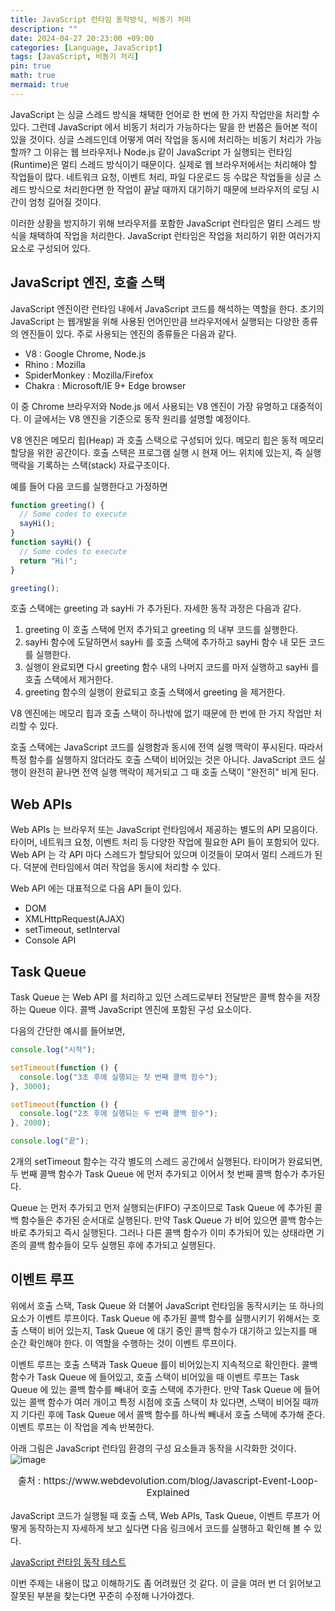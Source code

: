 ```yaml
---
title: JavaScript 런타임 동작방식, 비동기 처리
description: ""
date: 2024-04-27 20:23:00 +09:00
categories: [Language, JavaScript]
tags: [JavaScript, 비동기 처리]
pin: true
math: true
mermaid: true
---
```


JavaScript 는 싱글 스레드 방식을 채택한 언어로 한 번에 한 가지 작업만을 처리할 수 있다. 그런데 JavaScript 에서 비동기 처리가 가능하다는 말을 한 번쯤은 들어본 적이 있을 것이다.
싱글 스레드인데 어떻게 여러 작업을 동시에 처리하는 비동기 처리가 가능할까? 그 이유는 웹 브라우저나 Node.js 같이 JavaScript 가 실행되는 런타임(Runtime)은 멀티 스레드 방식이기 때문이다.
실제로 웹 브라우저에서는 처리해야 할 작업들이 많다. 네트워크 요청, 이벤트 처리, 파일 다운로드 등 수많은 작업들을 싱글 스레드 방식으로 처리한다면 한 작업이 끝날 때까지 대기하기 때문에
브라우저의 로딩 시간이 엄청 길어질 것이다.

이러한 상황을 방지하기 위해 브라우저를 포함한 JavaScript 런타임은 멀티 스레드 방식을 채택하여 작업을 처리한다.
JavaScript 런타임은 작업을 처리하기 위한 여러가지 요소로 구성되어 있다.

## **JavaScript 엔진, 호출 스택**

JavaScript 엔진이란 런타임 내에서 JavaScript 코드를 해석하는 역할을 한다. 초기의 JavaScript 는 웹개발을 위해 사용된 언어인만큼 브라우저에서
실행되는 다양한 종류의 엔진들이 있다. 주로 사용되는 엔진의 종류들은 다음과 같다.

- V8 : Google Chrome, Node.js
- Rhino : Mozilla
- SpiderMonkey : Mozilla/Firefox
- Chakra : Microsoft/IE 9+ Edge browser

이 중 Chrome 브라우저와 Node.js 에서 사용되는 V8 엔진이 가장 유명하고 대중적이다. 이 글에서는 V8 엔진을 기준으로 동작 원리를 설명할 예정이다.

V8 엔진은 메모리 힙(Heap) 과 호출 스택으로 구성되어 있다. 메모리 힙은 동적 메모리 할당을 위한 공간이다. 호출 스택은 프로그램 실행 시 현재 어느 위치에 있는지, 즉 실행 맥락을 기록하는 스택(stack) 자료구조이다.

예를 들어 다음 코드를 실행한다고 가정하면

```js
function greeting() {
  // Some codes to execute
  sayHi();
}
function sayHi() {
  // Some codes to execute
  return "Hi!";
}

greeting();
```

호출 스택에는 greeting 과 sayHi 가 추가된다. 자세한 동작 과정은 다음과 같다.

1. greeting 이 호출 스택에 먼저 추가되고 greeting 의 내부 코드를 실행한다.
2. sayHi 함수에 도달하면서 sayHi 를 호출 스택에 추가하고 sayHi 함수 내 모든 코드를 실행한다.
3. 실행이 완료되면 다시 greeting 함수 내의 나머지 코드를 마저 실행하고 sayHi 를 호출 스택에서 제거한다.
4. greeting 함수의 실행이 완료되고 호출 스택에서 greeting 을 제거한다.

V8 엔진에는 메모리 힙과 호출 스택이 하나밖에 없기 때문에 한 번에 한 가지 작업만 처리할 수 있다.

호출 스택에는 JavaScript 코드를 실행함과 동시에 전역 실행 맥락이 푸시된다. 따라서 특정 함수를 실행하지 않더라도 호출 스택이 비어있는 것은 아니다. JavaScript 코드 실행이 완전히 끝나면 전역 실행 맥락이 제거되고 그 때 호출 스택이 "완전히" 비게 된다.

## **Web APIs**

Web APIs 는 브라우저 또는 JavaScript 런타임에서 제공하는 별도의 API 모음이다. 타이머, 네트워크 요청, 이벤트 처리 등 다양한 작업에 필요한 API 들이 포함되어 있다. Web API 는 각 API 마다 스레드가 할당되어 있으며 이것들이 모여서 멀티 스레드가 된다. 덕분에 런타임에서 여러 작업을 동시에 처리할 수 있다.

Web API 에는 대표적으로 다음 API 들이 있다.

- DOM
- XMLHttpRequest(AJAX)
- setTimeout, setInterval
- Console API

## **Task Queue**

Task Queue 는 Web API 를 처리하고 있던 스레드로부터 전달받은 콜백 함수을 저장하는 Queue 이다. 콜백 JavaScript 엔진에 포함된 구성 요소이다.

다음의 간단한 예시를 들어보면,

```js
console.log("시작");

setTimeout(function () {
  console.log("3초 후에 실행되는 첫 번째 콜백 함수");
}, 3000);

setTimeout(function () {
  console.log("2초 후에 실행되는 두 번째 콜백 함수");
}, 2000);

console.log("끝");
```

2개의 setTimeout 함수는 각각 별도의 스레드 공간에서 실행된다. 타이머가 완료되면, 두 번째 콜백 함수가 Task Queue 에 먼저 추가되고 이어서 첫 번째 콜백 함수가 추가된다.

Queue 는 먼저 추가되고 먼저 실행되는(FIFO) 구조이므로 Task Queue 에 추가된 콜백 함수들은 추가된 순서대로 실행된다. 만약 Task Queue 가 비어 있으면 콜백 함수는 바로 추가되고 즉시 실행된다. 그러나 다른 콜백 함수가 이미 추가되어 있는 상태라면 기존의 콜백 함수들이 모두 실행된 후에 추가되고 실행된다.

## **이벤트 루프**

위에서 호출 스택, Task Queue 와 더불어 JavaScript 런타임을 동작시키는 또 하나의 요소가 이벤트 루프이다. Task Queue 에 추가된 콜백 함수를 실행시키기 위해서는 호출 스택이 비어 있는지, Task Queue 에 대기 중인 콜백 함수가 대기하고 있는지를 매 순간 확인해야 한다. 이 역할을 수행하는 것이 이벤트 루프이다.

이벤트 루프는 호출 스택과 Task Queue 를이 비어있는지 지속적으로 확인한다. 콜백 함수가 Task Queue 에 들어있고, 호출 스택이 비어있을 때 이벤트 루프는 Task Queue 에 있는 콜백 함수를 빼내어 호출 스택에 추가한다. 만약 Task Queue 에 들어 있는 콜백 함수가 여러 개이고 특정 시점에 호출 스택이 차 있다면, 스택이 비어질 때까지 기다린 후에 Task Queue 에서 콜백 함수를 하나씩 빼내서 호출 스택에 추가해 준다. 이벤트 루프는 이 작업을 계속 반복한다.

아래 그림은 JavaScript 런타임 환경의 구성 요소들과 동작을 시각화한 것이다.
![image](https://i.ibb.co/nbQc6sk/Javascript-event-loop.png)

<div style="font-size:15px; text-align:center">출처 : https://www.webdevolution.com/blog/Javascript-Event-Loop-Explained</div>
<br/>
JavaScript 코드가 실행될 때 호출 스택, Web APIs, Task Queue, 이벤트 루프가 어떻게 동작하는지 자세하게 보고 싶다면 다음 링크에서 코드를 실행하고 확인해 볼 수 있다.

[JavaScript 런타임 동작 테스트](http://latentflip.com/loupe/?code=JC5vbignYnV0dG9uJywgJ2NsaWNrJywgZnVuY3Rpb24gb25DbGljaygpIHsKICAgIHNldFRpbWVvdXQoZnVuY3Rpb24gdGltZXIoKSB7CiAgICAgICAgY29uc29sZS5sb2coJ1lvdSBjbGlja2VkIHRoZSBidXR0b24hJyk7ICAgIAogICAgfSwgMjAwMCk7Cn0pOwoKY29uc29sZS5sb2coIkhpISIpOwoKc2V0VGltZW91dChmdW5jdGlvbiB0aW1lb3V0KCkgewogICAgY29uc29sZS5sb2coIkNsaWNrIHRoZSBidXR0b24hIik7Cn0sIDQwMDApOwoKY29uc29sZS5sb2coIldlbGNvbWUgdG8gbG91cGUuIik7!!!PGJ1dHRvbj5DbGljayBtZSE8L2J1dHRvbj4%3D)

이번 주제는 내용이 많고 이해하기도 좀 어려웠던 것 같다. 이 글을 여러 번 더 읽어보고 잘못된 부분을 찾는다면 꾸준히 수정해 나가야겠다.
